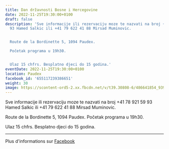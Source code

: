 ```yaml
---
title: Dan državnosti Bosne i Hercegovine
date: 2022-11-25T19:30:00+0100
draft: false
description: 'Sve informacije ili rezervaciju moze te nazvati na broj +41 78 921 59
  93 Hamed Salkic ili +41 79 622 41 88 Mirsad Muminovic.


  Route de la Bordinette 5, 1094 Paudex.

  Početak programa u 19h30.


  Ulaz 15 chfrs. Besplatno djeci do 15 godina.'
eventDate: 2022-11-25T19:30:00+0100
location: Paudex
facebook_id: '655117239386651'
weight: 30
image: https://scontent-ord5-2.xx.fbcdn.net/v/t39.30808-6/486641854_9399207156841686_1516080123773765506_n.jpg?_nc_cat=103&ccb=1-7&_nc_sid=9e60e4&_nc_ohc=4Dkr6nazvngQ7kNvwFUPseY&_nc_oc=AdmPrQ3Y35qTClnGr_y8t4LlhAbTEVeTvReqT_uCuFhxqWBXRbcqTfZQyH_hZgjEso0&_nc_zt=23&_nc_ht=scontent-ord5-2.xx&edm=ABTKTjYEAAAA&_nc_gid=QgjK11lT85fsgKdlohMc3g&oh=00_AfSTaVylbyKZzvnka6kULeTkv-Gr96O_LqtcqJpbc99-2Q&oe=688CCDBD
---
```


Sve informacije ili rezervaciju moze te nazvati na broj +41 78 921 59 93 Hamed Salkic ili +41 79 622 41 88 Mirsad Muminovic.

Route de la Bordinette 5, 1094 Paudex.
Početak programa u 19h30.

Ulaz 15 chfrs. Besplatno djeci do 15 godina.

---

Plus d'informations sur [Facebook](https://facebook.com/events/655117239386651)